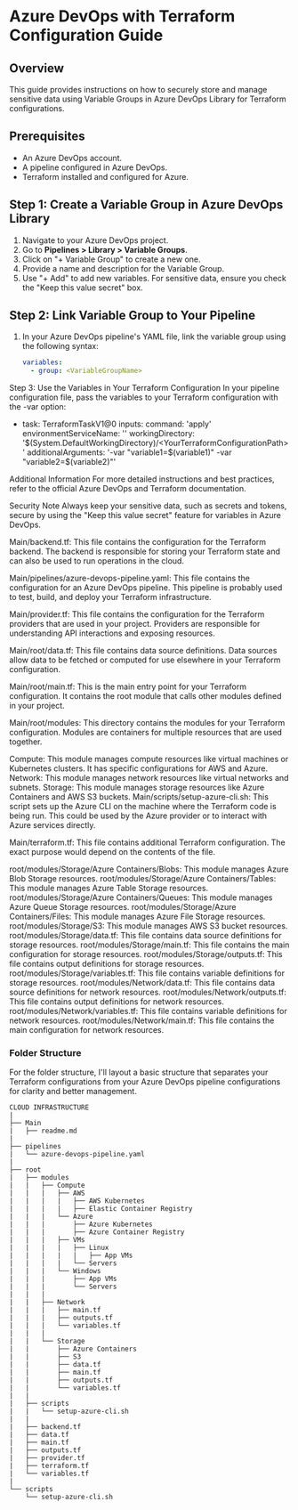 # Azure DevOps with Terraform Configuration Guide

## Overview
This guide provides instructions on how to securely store and manage sensitive data using Variable Groups in Azure DevOps Library for Terraform configurations. 

## Prerequisites
- An Azure DevOps account.
- A pipeline configured in Azure DevOps.
- Terraform installed and configured for Azure.

## Step 1: Create a Variable Group in Azure DevOps Library

1. Navigate to your Azure DevOps project.
2. Go to **Pipelines > Library > Variable Groups**.
3. Click on "+ Variable Group" to create a new one.
4. Provide a name and description for the Variable Group.
5. Use "+ Add" to add new variables. For sensitive data, ensure you check the "Keep this value secret" box.

## Step 2: Link Variable Group to Your Pipeline

1. In your Azure DevOps pipeline's YAML file, link the variable group using the following syntax:

   ```yaml
   variables:
     - group: <VariableGroupName>

Step 3: Use the Variables in Your Terraform Configuration
In your pipeline configuration file, pass the variables to your Terraform configuration with the -var option:

- task: TerraformTaskV1@0
  inputs:
    command: 'apply'
    environmentServiceName: '<YourServiceConnectionName>'
    workingDirectory: '$(System.DefaultWorkingDirectory)/<YourTerraformConfigurationPath>'
    additionalArguments: '-var "variable1=$(variable1)" -var "variable2=$(variable2)"'


Additional Information
For more detailed instructions and best practices, refer to the official Azure DevOps and Terraform documentation.

Security Note
Always keep your sensitive data, such as secrets and tokens, secure by using the "Keep this value secret" feature for variables in Azure DevOps.

Main/backend.tf: This file contains the configuration for the Terraform backend. The backend is responsible for storing your Terraform state and can also be used to run operations in the cloud.

Main/pipelines/azure-devops-pipeline.yaml: This file  contains the configuration for an Azure DevOps pipeline. This pipeline is probably used to test, build, and deploy your Terraform infrastructure.

Main/provider.tf: This file contains the configuration for the Terraform providers that are used in your project. Providers are responsible for understanding API interactions and exposing resources.

Main/root/data.tf: This file contains data source definitions. Data sources allow data to be fetched or computed for use elsewhere in your Terraform configuration.

Main/root/main.tf: This is the main entry point for your Terraform configuration. It  contains the root module that calls other modules defined in your project.

Main/root/modules: This directory contains the modules for your Terraform configuration. Modules are containers for multiple resources that are used together.

Compute: This module manages compute resources like virtual machines or Kubernetes clusters. It has specific configurations for AWS and Azure.
Network: This module manages network resources like virtual networks and subnets.
Storage: This module manages storage resources like Azure Containers and AWS S3 buckets.
Main/scripts/setup-azure-cli.sh: This script  sets up the Azure CLI on the machine where the Terraform code is being run. This could be used by the Azure provider or to interact with Azure services directly.

Main/terraform.tf: This file  contains additional Terraform configuration. The exact purpose would depend on the contents of the file.

root/modules/Storage/Azure Containers/Blobs: This module manages Azure Blob Storage resources.
root/modules/Storage/Azure Containers/Tables: This module manages Azure Table Storage resources.
root/modules/Storage/Azure Containers/Queues: This module manages Azure Queue Storage resources.
root/modules/Storage/Azure Containers/Files: This module manages Azure File Storage resources.
root/modules/Storage/S3: This module manages AWS S3 bucket resources.
root/modules/Storage/data.tf: This file contains data source definitions for storage resources.
root/modules/Storage/main.tf: This file contains the main configuration for storage resources.
root/modules/Storage/outputs.tf: This file contains output definitions for storage resources.
root/modules/Storage/variables.tf: This file contains variable definitions for storage resources.
root/modules/Network/data.tf: This file contains data source definitions for network resources.
root/modules/Network/outputs.tf: This file contains output definitions for network resources.
root/modules/Network/variables.tf: This file contains variable definitions for network resources.
root/modules/Network/main.tf: This file contains the main configuration for network resources.

### Folder Structure

For the folder structure, I'll layout a basic structure that separates your Terraform configurations from your Azure DevOps pipeline configurations for clarity and better management.
```
CLOUD INFRASTRUCTURE
|
├── Main
|   ├── readme.md
|
├── pipelines
|   └── azure-devops-pipeline.yaml
|
├── root
|   ├── modules
|   |   ├── Compute
|   |   |   ├── AWS
|   |   |   |   ├── AWS Kubernetes
|   |   |   |   ├── Elastic Container Registry
|   |   |   └── Azure
|   |   |       ├── Azure Kubernetes
|   |   |       ├── Azure Container Registry
|   |   |   ├── VMs
|   |   |   |   ├── Linux
|   |   |   |   |   ├── App VMs
|   |   |   |   └── Servers
|   |   |   └── Windows
|   |   |       ├── App VMs
|   |   |       └── Servers
|   |   |
|   |   ├── Network
|   |   |   ├── main.tf
|   |   |   ├── outputs.tf
|   |   |   └── variables.tf
|   |   |
|   |   └── Storage
|   |       ├── Azure Containers
|   |       ├── S3
|   |       ├── data.tf
|   |       ├── main.tf
|   |       ├── outputs.tf
|   |       └── variables.tf
|   |
|   ├── scripts
|   |   └── setup-azure-cli.sh
|   |
|   ├── backend.tf
|   ├── data.tf
|   ├── main.tf
|   ├── outputs.tf
|   ├── provider.tf
|   ├── terraform.tf
|   └── variables.tf
|
└── scripts
    └── setup-azure-cli.sh
```
